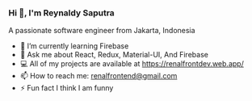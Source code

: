 ### Hi 👋, I'm Reynaldy Saputra

A passionate software engineer from Jakarta, Indonesia

- 🌱    I’m currently learning Firebase
- 💬    Ask me about React, Redux, Material-UI, And Firebase
- 💻    All of my projects are available at https://renalfrontdev.web.app/
- 📫    How to reach me: renalfrontend@gmail.com
- ⚡     Fun fact I think I am funny
